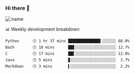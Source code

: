 ### Hi there 👋

<!--
**lv2020/lv2020** is a ✨ _special_ ✨ repository because its `README.md` (this file) appears on your GitHub profile.

Here are some ideas to get you started:

- 🔭 I’m currently working on ...
- 🌱 I’m currently learning ...
- 👯 I’m looking to collaborate on ...
- 🤔 I’m looking for help with ...
- 💬 Ask me about ...
- 📫 How to reach me: ...
- 😄 Pronouns: ...
- ⚡ Fun fact: ...
-->
![:name](https://count.getloli.com/get/@:lv2020)
 <!-- waka-box start -->
📊 Weekly development breakdown
```text
Python      🕓 1 hr 37 mins ██████████████▎░░░░░░ 68.0%
Bash        🕓 18 mins      ██▋░░░░░░░░░░░░░░░░░░ 12.7%
C           🕓 17 mins      ██▌░░░░░░░░░░░░░░░░░░ 12.0%
Java        🕓 5 mins       ▊░░░░░░░░░░░░░░░░░░░░  3.7%
Markdown    🕓 3 mins       ▍░░░░░░░░░░░░░░░░░░░░  2.2%
```
<!-- Powered by https://github.com/YouEclipse/waka-box-go . -->
<!-- waka-box end -->
